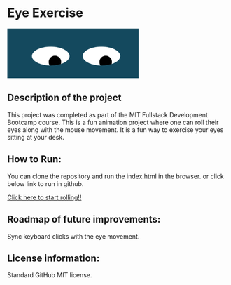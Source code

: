 # Eye Exercise
<img src="eye-exercise.png" width='300'/>

<h2>Description of the project</h2>
<p>This project was completed as part of the  MIT Fullstack Development Bootcamp course. This is a fun animation project where one can roll their eyes along with the mouse movement. It is a fun way to exercise your eyes sitting at your desk.</p> 

<h2>How to Run:</h2>
<p>You can clone the repository and run the index.html in the browser. or click below link to run in github.</p>
<a href="https://raman-prakash.github.io/eye-exercise/">Click here to start rolling!!<a/>

<h2>Roadmap of future improvements:</h2>
  <p>Sync keyboard clicks with the eye movement.<p>

<h2>License information:</h2>
<p>Standard GitHub MIT license.</p>
